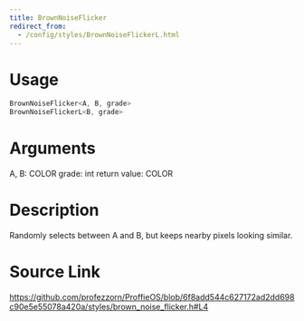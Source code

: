 ```yaml
---
title: BrownNoiseFlicker
redirect_from:
  - /config/styles/BrownNoiseFlickerL.html
---
```


# Usage
```cpp
BrownNoiseFlicker<A, B, grade>
BrownNoiseFlickerL<B, grade>
```

# Arguments
A, B: COLOR
grade: int
return value: COLOR

# Description
Randomly selects between A and B, but keeps nearby
pixels looking similar.

# Source Link
https://github.com/profezzorn/ProffieOS/blob/6f8add544c627172ad2dd698c90e5e55078a420a/styles/brown_noise_flicker.h#L4
